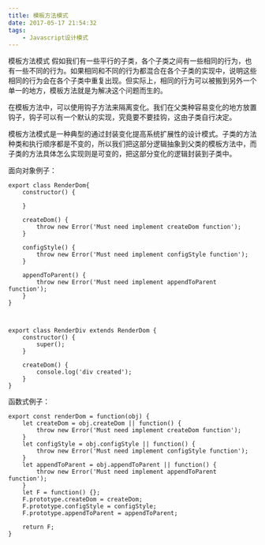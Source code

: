 ```yaml
---
title: 模板方法模式
date: 2017-05-17 21:54:32
tags:
	- Javascript设计模式
---
```



模板方法模式
假如我们有一些平行的子类，各个子类之间有一些相同的行为，也有一些不同的行为。如果相同和不同的行为都混合在各个子类的实现中，说明这些相同的行为会在各个子类中重复出现。但实际上，相同的行为可以被搬到另外一个单一的地方，模板方法就是为解决这个问题而生的。

在模板方法中，可以使用钩子方法来隔离变化。我们在父类种容易变化的地方放置钩子，钩子可以有一个默认的实现，究竟要不要挂钩，这由子类自行决定。

模板方法模式是一种典型的通过封装变化提高系统扩展性的设计模式。子类的方法种类和执行顺序都是不变的，所以我们把这部分逻辑抽象到父类的模板方法中，而子类的方法具体怎么实现则是可变的，把这部分变化的逻辑封装到子类中。

<!--more-->

面向对象例子：

	export class RenderDom{
	    constructor() {
	
	    }
	
	    createDom() {
	        throw new Error('Must need implement createDom function');
	    }
	
	    configStyle() {
	        throw new Error('Must need implement configStyle function');
	    }
	
	    appendToParent() {
	        throw new Error('Must need implement appendToParent function');
	    }
	}
	
	
	
	export class RenderDiv extends RenderDom {
	    constructor() {
	        super();
	    }
	
	    createDom() {
	        console.log('div created');
	    }
	}
函数式例子：

	export const renderDom = function(obj) {
	    let createDom = obj.createDom || function() {
	        throw new Error('Must need implement createDom function');
	    }
	    let configStyle = obj.configStyle || function() {
	        throw new Error('Must need implement configStyle function');
	    }
	    let appendToParent = obj.appendToParent || function() {
	        throw new Error('Must need implement appendToParent function');
	    }
	    let F = function() {};
	    F.prototype.createDom = createDom;
	    F.prototype.configStyle = configStyle;
	    F.prototype.appendToParent = appendToParent;
	
	    return F;
	}